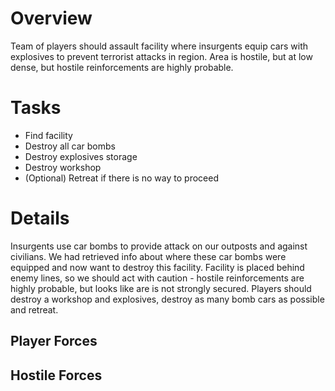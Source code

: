 # Overview
Team of players should assault facility where insurgents equip cars with explosives to prevent terrorist attacks in region.
Area is hostile, but at low dense, but hostile reinforcements are highly probable.
# Tasks
- Find facility
- Destroy all car bombs
- Destroy explosives storage
- Destroy workshop
- (Optional) Retreat if there is no way to proceed
# Details
Insurgents use car bombs to provide attack on our outposts and against civilians. We had retrieved info about where these car bombs were equipped and now want to destroy this facility.
Facility is placed behind enemy lines, so we should act with caution - hostile reinforcements are highly probable, but looks like are is not strongly secured.
Players should destroy a workshop and explosives, destroy as many bomb cars as possible and retreat.

## Player Forces

## Hostile Forces
